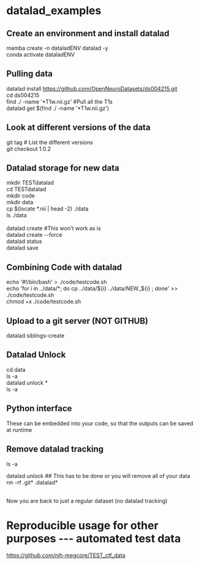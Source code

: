 # datalad_examples

## Create an environment and install datalad
mamba create -n dataladENV datalad -y <br>
conda activate dataladENV <br>


## Pulling data
datalad install https://github.com/OpenNeuroDatasets/ds004215.git <br>
cd ds004215 <br>
find ./ -name '*T1w.nii.gz'    #Pull all the T1s <br>
datalad get $(find ./ -name '*T1w.nii.gz') <br>

## Look at different versions of the data
git tag   # List the different versions <br>
git checkout 1.0.2 <br>

## Datalad storage for new data
mkdir TESTdatalad  <br>
cd TESTdatalad <br>
mkdir code <br>
mkdir data <br>
cp $(locate *.nii | head -2) ./data  <br>
ls ./data <br><br>
datalad create #This won't work as is <br>
datalad create --force  <br>
datalad status <br>
datalad save <br>

## Combining Code with datalad
echo '#!/bin/bash' > ./code/testcode.sh <br>
echo 'for i in ../data/*; do cp ../data/${i} ../data/NEW_${i} ; done' >> ./code/testcode.sh <br>
chmod +x ./code/testcode.sh <br>

## Upload to a git server (NOT GITHUB)
datalad siblings-create

## Datalad Unlock
cd data <br>
ls -a <br>
datalad unlock * <br>
ls -a <br>

## Python interface
These can be embedded into your code, so that the outputs can be saved at runtime

## Remove datalad tracking 
ls -a <br>

datalad unlock   ## This has to be done or you will remove all of your data  <br>
rm -rf .git*  .datalad* <br><br>

Now you are back to just a regular dataset (no datalad tracking) <br>

# Reproducible usage for other purposes --- automated test data
https://github.com/nih-megcore/TEST_ctf_data



